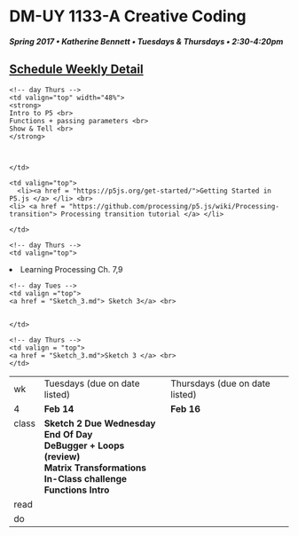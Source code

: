 # DM-UY 1133-A Creative Coding
##### Spring 2017 • Katherine Bennett • Tuesdays & Thursdays • 2:30-4:20pm 

## [Schedule Weekly Detail](Calendar.md) 

<table>
<tr>
<td>wk</td>
<td>Tuesdays (due on date listed)</td>
<td>Thursdays (due on date listed)</td>
</tr>

<!-- dates -->
<tr>
  <td valign="top">4</td>
  <td valign="top" width="48%"><strong>Feb 14</strong></td>
  <td valign="top" width="48%"><strong>Feb 16</strong></td>
</tr>

<!-- class -->
<tr>
	<td valign="top">class</td>
	<!-- day Tues -->
	<td valign="top" width="48%">
	<strong>
	Sketch 2 Due Wednesday End Of Day<br>
	DeBugger + Loops (review)<br>
	Matrix Transformations <br>
	In-Class challenge<br>
	Functions Intro
	</strong>
	</td>
	

	<!-- day Thurs -->
	<td valign="top" width="48%">
	<strong>
	Intro to P5 <br>
	Functions + passing parameters <br>
	Show & Tell <br>
	</strong>
	
		
		
	</td>

<!-- homework -->
<tr>
  <td valign="top">read</td>
  	<!-- day Tues -->

  	<td valign="top">
  	  <li><a href = "https://p5js.org/get-started/">Getting Started in P5.js </a> </li> <br>
  	<li> <a href = "https://github.com/processing/p5.js/wiki/Processing-transition"> Processing transition tutorial </a> </li>
	
	</td>

  	<!-- day Thurs -->
  	<td valign="top"> 
   <li> Learning Processing Ch. 7,9 </li> 
   </td>

 </tr>


 <!-- do -->
<tr>
  <td valign="top">do</td>

	<!-- day Tues -->
 	<td valign ="top"> 
 	<a href = "Sketch_3.md"> Sketch 3</a> <br>
 	

 	</td>

  	<!-- day Thurs -->
  	<td valign = "top">
	<a href = "Sketch_3.md">Sketch 3 </a> <br>
  	</td>
  	
</tr>
</table>